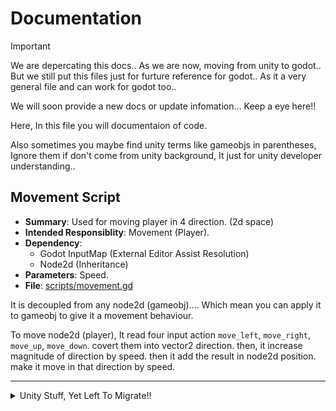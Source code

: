 # Documentation

> [!IMPORTANT]
> We are depercating this docs.. As we are now, moving from unity to godot.. 
> But we still put this files just for furture reference for godot.. 
> As it a very general file and can work for godot too..
>
> We will soon provide a new docs or update infomation... Keep a eye here!!

Here, In this file you will documentaion of code. 

Also sometimes you maybe find unity terms like gameobjs in parentheses, 
Ignore them if don't come from unity background, It just for unity developer understanding..

## Movement Script

- **Summary**: Used for moving player in 4 direction. (2d space)
- **Intended Responsiblity**: Movement (Player).
- **Dependency**:
    - Godot InputMap (External Editor Assist Resolution)
    - Node2d (Inheritance)
- **Parameters**: Speed.
- **File**: [scripts/movement.gd](../scripts/movement.gd)

It is decoupled from any node2d (gameobj).... Which mean you can apply it to gameobj to give it a movement behaviour.

To move node2d (player), It read four input action `move_left`, `move_right`, `move_up`, `move_down`. covert them into vector2 direction.
then, it increase magnitude of direction by speed. then it add the result in node2d position. make it move in that direction by speed.

---

<details>
  <summary>Unity Stuff, Yet Left To Migrate!!</summary>

## Health System Script (NoT MonoBehaviour)

- **Summary**: It create a health system that can use to manage health of gameobj.
- **Intended Responsiblity**: manage health stats gor any gameobj.
- **Parameters**: MaxHealth
- **External Interfaces**: OnHealthChanged, OnNoHealth
- Decoupled from any gameobj....

## IDamageable Script (Interface)

- **Summary**: Define a standarized way to give damage to a object.
- **Dependency**: relay on the implementing class to reslove HealthSystem dependency. In simpler word, the class implementing should expose its health system as property, most like as a readonly property.

## System Script

- **Summary**: It convert the gameobj its attached to as a don;t destory gameobj. and makes it a singleton.

## Score System Script

- **Summary**: It count the surival time of player, in update method and make a score system out of it. it also can be start or stop counting anytime.
- **Intended Responsiblity**: Manage Player Score System.
- **Dependency**: A text-mesh-pro-text gameobj for displaying score text. (Relay on External Resolution From Editor).
- Decoupled from any gameobj....

## Player Script

- **Summary**: It manage player stats, update the stats on ui & kind of control the game state.
- **Intended Responsiblity**: Manage Player Stats.
- **Dependency**: 
    - On Health System, for managing player health. (Internal Resolution)
    - On Score System, for getting player score. (External Editor Assist Resolution)
    - On two text-mesh-pro gui, for updateing ui. (External Editor Assist Resolution)
- **Parameters**: MaxHealth
- Decoupled from any gameobj.... which mean you can apply it to gameobj to give it a player behaviour.

## Enemy Script

- **Summary**: It make up the enemy's ai & give the attach gameobj ability to shoot and move towards player.
- **Intended Responsiblity**: Manage Enemy Stats & Responsible For Enemy Behaviour.
- **Dependency**: 
    - Bullet Prefab, for bullet gameobj. (External Editor Assist Resolution)
    - Rigidbody2d, for movement. (Internal Resolution)
    - Player Gameobj's Transform, for target to move towards. (Internal Resolution)
- **Parameters**: Speed, StoppingDistance, RetreatDistance, TimeBtwShoot
- Decoupled from any gameobj.... which mean you can apply it to gameobj to give it a enemy behaviour.


## Bullet Script

- **Summary**: It make up the bullet behaviour and provide a attach gameobj a behaviour to move towards target.
- **Intended Responsiblity**: For Bullet Behaviour & Damageing the collision obj.
- **Dependency**: 
    - Player Gameobj's Transform, for target to move towards. (Internal Resolution)
    - IDamageable, it kind of depend on it for damanging player. (...)
- **Parameters**: Speed, Damage.
- Coupled to player gameobj.... which mean you can't apply it anywhere and everywhere..... you can use only where you want bullet to move to player and behave like enemy bullet.

## Camera Follow Script

- **Summary**: Follow the player character around the game scene.
- **Intended Responsiblity**: For Focus Camera On GameObj.
- **Dependency**: 
    - Target Gameobj's Transform, for target to focus on during a game session. (External Editor Assist Resolution)
- **Parameters**: Offset & SmoothSpeed.

</details>
